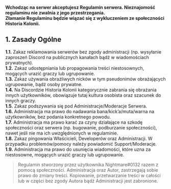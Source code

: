 **Wchodząc na serwer akceptujesz Regulamin serwera. Nieznajomość regulaminu nie zwalnia z jego przestrzegania.**  
**Złamanie Regulaminu będzie wiązać się z wykluczeniem ze społeczności Historia Kolonii.**
  
  
## 1. Zasady Ogólne
  
**1.1.** Zakaz reklamowania serwerów bez zgody administracji (np. wysyłanie zaproszeń Discord na publicznych kanałach bądź w wiadomościach prywatnych).  
**1.2.** Zakaz udostępniania lub propagowania treści niestosownych, mogących urazić graczy lub ugrupowanie.  
**1.3.** Zakaz używania obraźliwych nicków w tym pseudonimów obrażających ugrupowanie, bądź osoby prywatne.  
**1.4.** Na Discordzie Historia Kolonii kategorycznie zabrania się obrażania innych użytkowników, obowiązuje tutaj kultura osobista oraz szacunek do innych graczy.  
**1.5.** Zakaz podszywania się pod Administracje/Moderacje Serwera.  
**1.6.** Administracja ma prawo do nadawania bana/kick’a/muta/warna na użytkowników, bez podania konkretnego powodu.  
**1.7.** Administracja ma prawo karać za czyny działające na szkodę społeczności oraz serwera (np. bugowanie, podburzanie społeczności), nawet jeśli nie ma ich uwzględnionych w regulaminie.  
**1.8.** Zakaz pingowania Właścicieli, Developerów oraz Administracji. W przypadku problemów/pomocy należy powiadomić Support/Moderacje.  
**1.9.** Administracja ma prawo do usunięcia wiadomości, które uzna za niestosowne, mogących urazić graczy lub ugrupowanie.  
  
  
> Regulamin stworzony przez użytkownika Nightmare#0132 razem z pomocą społeczności. Administracja oraz Autor, zastrzegają sobie prawo do zmiany treści. Kopiowanie, przetwarzanie treści w całości lub w części bez zgody Autora bądź Administracji jest zabronione.
